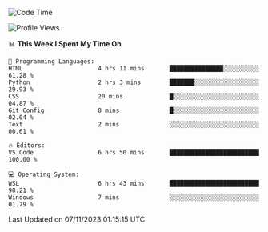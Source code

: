 <!--START_SECTION:waka-->
![Code Time](http://img.shields.io/badge/Code%20Time-377%20hrs%2020%20mins-blue)

![Profile Views](http://img.shields.io/badge/Profile%20Views-17-blue)

📊 **This Week I Spent My Time On** 

```text
💬 Programming Languages: 
HTML                     4 hrs 11 mins       ███████████████░░░░░░░░░░   61.28 % 
Python                   2 hrs 3 mins        ███████░░░░░░░░░░░░░░░░░░   29.93 % 
CSS                      20 mins             █░░░░░░░░░░░░░░░░░░░░░░░░   04.87 % 
Git Config               8 mins              █░░░░░░░░░░░░░░░░░░░░░░░░   02.04 % 
Text                     2 mins              ░░░░░░░░░░░░░░░░░░░░░░░░░   00.61 % 

🔥 Editors: 
VS Code                  6 hrs 50 mins       █████████████████████████   100.00 % 

💻 Operating System: 
WSL                      6 hrs 43 mins       █████████████████████████   98.21 % 
Windows                  7 mins              ░░░░░░░░░░░░░░░░░░░░░░░░░   01.79 % 
```


 Last Updated on 07/11/2023 01:15:15 UTC
<!--END_SECTION:waka-->
